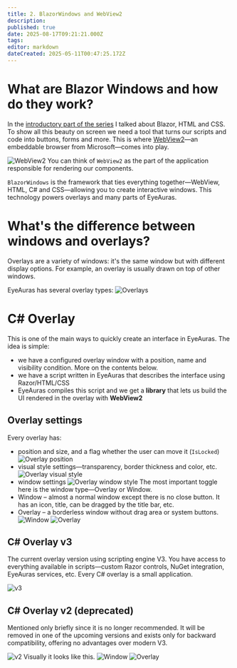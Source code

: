 ```yaml
---
title: 2. BlazorWindows and WebView2
description:
published: true
date: 2025-08-17T09:21:21.000Z
tags:
editor: markdown
dateCreated: 2025-05-11T00:47:25.172Z
---
```


# What are Blazor Windows and how do they work?
In the [introductory part of the series](/scripting/blazor-windows/getting-started) I talked about Blazor, HTML and CSS. To show all this beauty on screen we need a tool that turns our scripts and code into buttons, forms and more. This is where [WebView2](https://developer.microsoft.com/en-us/microsoft-edge/webview2)—an embeddable browser from Microsoft—comes into play.

![WebView2](https://s3.eyeauras.net/media/2025/05/WebView2.drawio%20(1).png)
You can think of `WebView2` as the part of the application responsible for rendering our components.

`BlazorWindows` is the framework that ties everything together—WebView, HTML, C# and CSS—allowing you to create interactive windows. This technology powers overlays and many parts of EyeAuras.

# What's the difference between windows and overlays?
Overlays are a variety of windows: it's the same window but with different display options. For example, an overlay is usually drawn on top of other windows.

EyeAuras has several overlay types:
![Overlays](https://s3.eyeauras.net/media/2025/05/mIYLrG2yj2.png)

# C# Overlay
This is one of the main ways to quickly create an interface in EyeAuras.
The idea is simple:
- we have a configured overlay window with a position, name and visibility condition. More on the contents below.
- we have a script written in EyeAuras that describes the interface using Razor/HTML/CSS
- EyeAuras compiles this script and we get a **library** that lets us build the UI rendered in the overlay with **WebView2**

## Overlay settings
Every overlay has:
- position and size, and a flag whether the user can move it (`IsLocked`)
![Overlay position](https://s3.eyeauras.net/media/2025/05/NVIDIA_Overlay_O2I6OKwmjq.png)
- visual style settings—transparency, border thickness and color, etc.
![Overlay visual style](https://s3.eyeauras.net/media/2025/05/NVIDIA_Overlay_VfFC6J8Kgd.png)
- window settings
![Overlay window style](https://s3.eyeauras.net/media/2025/05/NVIDIA_Overlay_ohz05OLVxV.png)
The most important toggle here is the window type—Overlay or Window.
- Window – almost a normal window except there is no close button. It has an icon, title, can be dragged by the title bar, etc.
- Overlay – a borderless window without drag area or system buttons.
![Window](https://s3.eyeauras.net/media/2025/05/Njy7t9XEg2.png) ![Overlay](https://s3.eyeauras.net/media/2025/05/R432QeysKh.png)

## C# Overlay v3
The current overlay version using scripting engine V3. You have access to everything available in scripts—custom Razor controls, NuGet integration, EyeAuras services, etc. Every C# overlay is a small application.

![v3](https://s3.eyeauras.net/media/2025/05/NVIDIA_Overlay_TqJxUFKYNe.png)

## C# Overlay v2 (deprecated)
Mentioned only briefly since it is no longer recommended. It will be removed in one of the upcoming versions and exists only for backward compatibility, offering no advantages over modern V3.

![v2](https://s3.eyeauras.net/media/2025/05/NVIDIA_Overlay_DKdQydbTcq.png)
Visually it looks like this.
![Window](https://s3.eyeauras.net/media/2025/05/NVIDIA_Overlay_AvrTCKw3p6.png) ![Overlay](https://s3.eyeauras.net/media/2025/05/n02buCY4RI.png)
